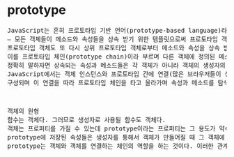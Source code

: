 <h1>prototype</h1>
<pre>
JavaScript는 흔히 프로토타입 기반 언어(prototype-based language)라 불림
— 모든 객체들이 메소드와 속성들을 상속 받기 위한 템플릿으로써 프로토타입 객체(prototype object)를 가진다는 의미
프로토타입 객체도 또 다시 상위 프로토타입 객체로부터 메소드와 속성을 상속 받을 수도 있고 그 상위 프로토타입 객체도 마찬가지
이를 프로토타입 체인(prototype chain)이라 부르며 다른 객체에 정의된 메소드와 속성을 한 객체에서 사용할 수 있도록 하는 근간
정확히 말하자면 상속되는 속성과 메소드들은 각 객체가 아니라 객체의 생성자의 prototype이라는 속성에 정의되어 있음
JavaScript에서는 객체 인스턴스와 프로토타입 간에 연결(많은 브라우저들이 생성자의 prototype 속성에서 파생된 __proto__ 속성으로 객체 인스턴스에 구현하고 있음)이 
구성되며 이 연결을 따라 프로토타입 체인을 타고 올라가며 속성과 메소드를 탐색
</pre>
<br>
<pre>객체의 원형
함수는 객체다. 그러므로 생성자로 사용될 함수도 객체다. 
객체는 프로퍼티를 가질 수 있는데 prototype이라는 프로퍼티는 그 용도가 약속되어 있는 특수한 프로퍼티다. 
prototype에 저장된 속성들은 생성자를 통해서 객체가 만들어질 때 그 객체에 연결된다.
prototype는 객체와 객체를 연결하는 체인의 역할을 하는 것이다. 이러한 관계를 prototype chain이라고 한다.
</pre>


